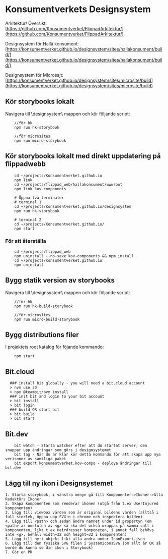 ﻿# Konsumentverkets Designsystem

Arkitektur/ Översikt:
[https://github.com/Konsumentverket/FlippadArkitektur/](https://github.com/Konsumentverket/FlippadArkitektur/)

Designsystem för Hallå konsument:
[https://konsumentverket.github.io/designsystem/sites/hallakonsument/build/](https://konsumentverket.github.io/designsystem/sites/hallakonsument/build/)

Designsystem för Microsajt:
[https://konsumentverket.github.io/designsystem/sites/microsite/build](https://konsumentverket.github.io/designsystem/sites/microsite/build)

## Kör storybooks lokalt

Navigera till \designsystem\ mappen och kör följande script:

```
    //för hk
    npm run hk-storybook

    //för microsites
    npm run micro-storybook
```

## Kör storybooks lokalt med direkt uppdatering på flippadwebb

```
    cd ~/projects/Konsumentverket.github.io
    npm link
    cd ~/projects/flippad_web/hallakonsument/wwwroot
    npm link kov-components

    # Öppna två terminaler
    # terminal 1
    cd ~/projects/Konsumentverket.github.io/designsystem
    npm run hk-storybook

    # terminal 2
    cd ~/projects/Konsumentverket.github.io/
    npm start
```

### För att återställa

```
    cd ~/projects/flippad_web
    npm uninstall --no-save kov-components && npm install
    cd ~/projects/Konsumentverket.github.io
    npm uninstall
```

## Bygg statik version av storybooks

Navigera till \designsystem\ mappen och kör följande script:

```
    //för hk
    npm run hk-build-storybook

    //för microsites
    npm run micro-build-storybook
```

## Bygg distributions filer

I projektets root katalog för föjande kommando:

```
    npm start
```

## Bit.cloud

```
  ### install bit globally - you will need a bit.cloud account
  > nvm use 20
  > npx @teambit/bvm install
  ### init bit and login to your bit account
  > bit install
  > bit login
  ### build OR start bit
  > bit build
  > bit start
```

## Bit.dev

```
    bit watch - Starta watcher efter att du startat server, den snappar upp ändringar som görs i designsystemet
    bit tag - När du är klar kör detta kommando för att skapa upp nya verisoner av samtliga paket
    bit export konsumentverket.kov-compo - deploya ändringar till bit.dev
```

## Lägg till ny ikon i Designsystemet

```
1. Starta storybook, i vänstra menyn gå till Komponenter->Ikoner->Alla Redaktörs Ikoner
2. Skapa komponenten som renderar ikonen (utgå från t.ex UserInjured komponenten)
3. Lägg till viewbox värden som är original bildens värden (alltså i full storlek, öppna upp SVG:n i chrome och inspektera bilden)
4. Lägg till <path> och sedan ändra namnet under id propertyn (om <path> är omsluten av <g> så ska det också wrappas på samma sätt i komponenten, likt t.ex Hairdresser komponeten, i annat fall behövs inte <g>, behåll width=32 och height=32 i komponenten)
5. Lägg till nytt objekt likt alla andra under IconExport.json
6. Lägg till den fysiska SVG filen i SystemIconsSVG (om allt är OK så borde du kunna se din ikon i Storybook)
7. Gör en PR
```
